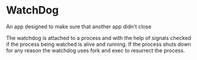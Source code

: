 # WatchDog
An app designed to make sure that another app didn't close


The watchdog is attached to a process and with the help of signals checked if the process being watched is alive and running.
If the process shuts down for any reason the watchdog uses fork and exec to resurrect the process.
